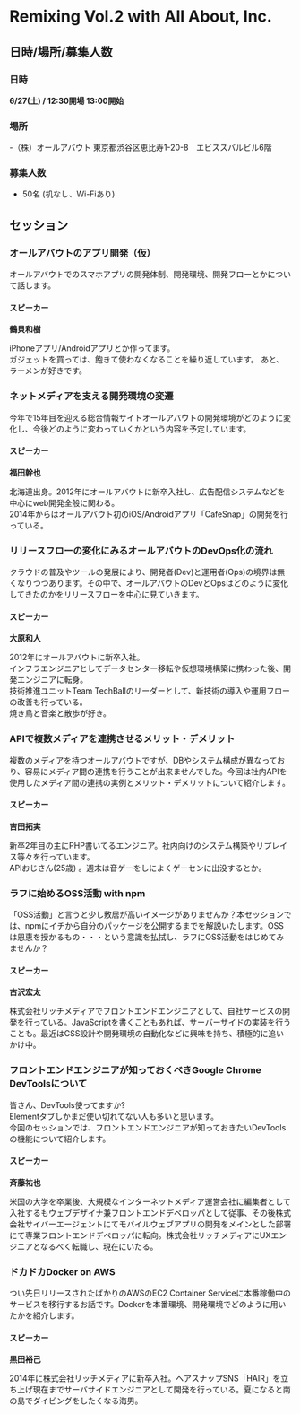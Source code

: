# Remixing Vol.2 with All About, Inc.

## 日時/場所/募集人数

### 日時

**6/27(土) / 12:30開場 13:00開始**

### 場所

-（株）オールアバウト 東京都渋谷区恵比寿1-20-8　エビススバルビル6階

### 募集人数

- 50名 (机なし、Wi-Fiあり)

## セッション

### オールアバウトのアプリ開発（仮）

オールアバウトでのスマホアプリの開発体制、開発環境、開発フローとかについて話します。

#### スピーカー

**鶴貝和樹**

iPhoneアプリ/Androidアプリとか作ってます。  
ガジェットを買っては、飽きて使わなくなることを繰り返しています。
あと、ラーメンが好きです。

### ネットメディアを支える開発環境の変遷

今年で15年目を迎える総合情報サイトオールアバウトの開発環境がどのように変化し、今後どのように変わっていくかという内容を予定しています。

#### スピーカー

**福田幹也**

北海道出身。2012年にオールアバウトに新卒入社し、広告配信システムなどを中心にweb開発全般に関わる。  
2014年からはオールアバウト初のiOS/Androidアプリ「CafeSnap」の開発を行っている。

### リリースフローの変化にみるオールアバウトのDevOps化の流れ

クラウドの普及やツールの発展により、開発者(Dev)と運用者(Ops)の境界は無くなりつつあります。その中で、オールアバウトのDevとOpsはどのように変化してきたのかをリリースフローを中心に見ていきます。

#### スピーカー

**大原和人**

2012年にオールアバウトに新卒入社。  
インフラエンジニアとしてデータセンター移転や仮想環境構築に携わった後、開発エンジニアに転身。  
技術推進ユニットTeam TechBallのリーダーとして、新技術の導入や運用フローの改善も行っている。  
焼き鳥と音楽と散歩が好き。


### APIで複数メディアを連携させるメリット・デメリット

複数のメディアを持つオールアバウトですが、DBやシステム構成が異なっており、容易にメディア間の連携を行うことが出来ませんでした。今回は社内APIを使用したメディア間の連携の実例とメリット・デメリットについて紹介します。

#### スピーカー

**吉田拓実**

新卒2年目の主にPHP書いてるエンジニア。社内向けのシステム構築やリプレイス等々を行っています。    
APIおじさん(25歳) 。週末は音ゲーをしによくゲーセンに出没するとか。

### ラフに始めるOSS活動 with npm

「OSS活動」と言うと少し敷居が高いイメージがありませんか？本セッションでは、npmにイチから自分のパッケージを公開するまでを解説いたします。OSSは恩恵を授かるもの・・・という意識を払拭し、ラフにOSS活動をはじめてみませんか？

#### スピーカー

**古沢宏太**

株式会社リッチメディアでフロントエンドエンジニアとして、自社サービスの開発を行っている。JavaScriptを書くこともあれば、サーバーサイドの実装を行うことも。最近はCSS設計や開発環境の自動化などに興味を持ち、積極的に追いかけ中。

### フロントエンドエンジニアが知っておくべきGoogle Chrome DevToolsについて

皆さん、DevTools使ってますか?  
Elementタブしかまだ使い切れてない人も多いと思います。  
今回のセッションでは、フロントエンドエンジニアが知っておきたいDevToolsの機能について紹介します。

#### スピーカー

**斉藤祐也**

米国の大学を卒業後、大規模なインターネットメディア運営会社に編集者として入社するもウェブデザイナ兼フロントエンドデベロッパとして従事、その後株式会社サイバーエージェントにてモバイルウェブアプリの開発をメインとした部署にて専業フロントエンドデベロッパに転向。株式会社リッチメディアにUXエンジニアとなるべく転職し、現在にいたる。

### ドカドカDocker on AWS

つい先日リリースされたばかりのAWSのEC2 Container Serviceに本番稼働中のサービスを移行するお話です。Dockerを本番環境、開発環境でどのように用いたかを紹介します。

#### スピーカー

**黒田裕己**

2014年に株式会社リッチメディアに新卒入社。ヘアスナップSNS「HAIR」を立ち上げ現在までサーバサイドエンジニアとして開発を行っている。夏になると南の島でダイビングをしたくなる海男。
